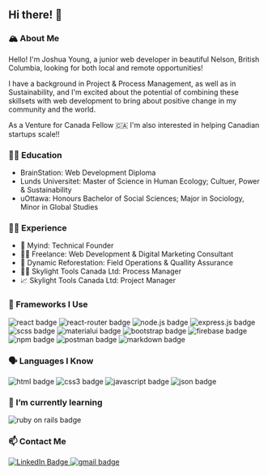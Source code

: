 ## Hi there! 👋

### 🏔 About Me

Hello! I'm Joshua Young, a junior web developer in beautiful Nelson, British Columbia, looking for both local and remote opportunities!

I have a background in Project & Process Management, as well as in Sustainability, and I'm excited about the potential of combining these skillsets with web development to bring about positive change in my community and the world. 

As a Venture for Canada Fellow 🇨🇦 I'm also interested in helping Canadian startups scale!!



### 👨‍🎓 Education

- BrainStation: Web Development Diploma
- Lunds Universitet: Master of Science in Human Ecology; Cultuer, Power & Sustainability
- uOttawa: Honours Bachelor of Social Sciences; Major in Sociology, Minor in Global Studies


### 👨‍💻 Experience

- 📂 Myind: Technical Founder 
- 👨‍💼 Freelance: Web Development & Digital Marketing Consultant
- 🌲 Dynamic Reforestation: Field Operations & Quallity Assurance
- 👨‍🔬 Skylight Tools Canada Ltd: Process Manager
- 📈 Skylight Tools Canada Ltd: Project Manager


### 🚀 Frameworks I Use


<div>
   <img src="https://img.shields.io/badge/React-20232A?style=for-the-badge&logo=react&logoColor=61DAFB" alt="react badge" />
   <img src="https://img.shields.io/badge/React_Router-CA4245?style=for-the-badge&logo=react-router&logoColor=white" alt="react-router badge" />
   <img src="https://img.shields.io/badge/Node.js-339933?style=for-the-badge&logo=nodedotjs&logoColor=white" alt="node.js badge" />
    <img src="https://img.shields.io/badge/Express.js-000000?style=for-the-badge&logo=express&logoColor=white" alt="express.js badge" />
    <img src="https://img.shields.io/badge/Sass-CC6699?style=for-the-badge&logo=sass&logoColor=white" alt="scss badge" />
    <img src="https://img.shields.io/badge/Material%20UI-007FFF?style=for-the-badge&logo=mui&logoColor=white" alt="materialui badge" />
   <img src="https://img.shields.io/badge/Bootstrap-563D7C?style=for-the-badge&logo=bootstrap&logoColor=white" alt="bootstrap badge" />
   <img src="https://img.shields.io/badge/firebase-ffca28?style=for-the-badge&logo=firebase&logoColor=black" alt="firebase badge" />
   <img src="https://img.shields.io/badge/npm-CB3837?style=for-the-badge&logo=npm&logoColor=white" alt="npm badge" />
   <img src="https://img.shields.io/badge/Postman-FF6C37?style=for-the-badge&logo=Postman&logoColor=white" alt="postman badge" />
   <img src="https://img.shields.io/badge/Markdown-000000?style=for-the-badge&logo=markdown&logoColor=white" alt="markdown badge" />
</div>


### 🗣 Languages I Know

<div>
   <img src="https://img.shields.io/badge/HTML5-E34F26?style=for-the-badge&logo=html5&logoColor=white" alt="html badge" />
   <img src="https://img.shields.io/badge/CSS3-1572B6?style=for-the-badge&logo=css3&logoColor=white" alt="css3 badge" />
   <img src="https://img.shields.io/badge/JavaScript-323330?style=for-the-badge&logo=javascript&logoColor=F7DF1E" alt="javascript badge" />
   <img src="https://img.shields.io/badge/json-5E5C5C?style=for-the-badge&logo=json&logoColor=white" alt="json badge" /> 
</div>


### 🌱 I’m currently learning

<div>
<img src="https://img.shields.io/badge/Ruby_on_Rails-CC0000?style=for-the-badge&logo=ruby-on-rails&logoColor=white" alt="ruby on rails badge" />
</div>

### 📫 Contact Me

<a href="https://www.linkedin.com/in/j-joshuayoung/">
   <img src="https://img.shields.io/badge/LinkedIn-0077B5?style=for-the-badge&logo=linkedin&logoColor=white" alt="LinkedIn Badge" />
</a>

<a href="mailto:jamesjoshuayoung@gmail.com">
   <img src="https://img.shields.io/badge/Gmail-D14836?style=for-the-badge&logo=gmail&logoColor=white" alt="gmail badge" />
</a>





<!--
**Prgrssn/Prgrssn** is a ✨ _special_ ✨ repository because its `README.md` (this file) appears on your GitHub profile.

Here are some ideas to get you started:

- 🔭 I’m currently working on ...
- 🌱 I’m currently learning ...
- 👯 I’m looking to collaborate on ...
- 🤔 I’m looking for help with ...
- 💬 Ask me about ...
- 📫 How to reach me: ...
- 😄 Pronouns: ...
- ⚡ Fun fact: ...
-->
